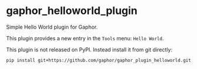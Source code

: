 # gaphor_helloworld_plugin

Simple Hello World plugin for Gaphor.

This plugin provides a new entry in the `Tools` menu: `Hello World`.


This plugin is not released on PyPI. Instead install it from git directly:

```bash
pip install git+https://github.com/gaphor/gaphor_plugin_helloworld.git
```